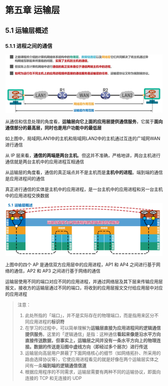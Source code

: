 # 第五章 运输层

## 5.1 运输层概述

### 5.1.1 进程之间的通信

![运输层与网络层作用范围](images/2023-05-14-16-38-39.png)

从通信和信息处理的角度看，**运输层向它上面的应用层提供通信服务**，它属于**面向通信部分的最高层，同时也是用户功能中的最低层**

如上图中，局域网LAN1中的主机和局域网LAN2中的主机通过互连的广域网WAN进行通信

从 IP 层来看，**通信的两端是两台主机**。但这并不准确，严格地讲，两台主机进行通信就是两台主机中的应用进程互相通信

从运输层的角度看，通信的真正端点并不是主机而是**主机中的进程**。端到端的通信是应用进程间的通信

真正进行通信的实体是主机中的应用进程，是一台主机中的应用进程和另一台主机中的应用进程交换数据

![从计算机体系结构角度看待运输层间的通信](images/2023-05-14-16-46-38.png)

上图中的四个 AP 是通信双方应用层中的应用进程，AP1 和 AP4 之间进行基于网络的通信，AP2 和 AP3 之间进行基于网络的通信

运输层使用不同的端口对应不同的应用进程，并通过网络层及其下层来传输应用层报文，接收方的运输层通过不同的端口，将收到的应用层报文交付给应用层中对应的应用进程

> 注意：
> 1. 此处所指的「端口」，并不是实际存在的物理端口，而是指用来区分不同应用进程的**标识符**
> 2. 在学习的过程中，可以简单理解为**运输层直接为应用进程间的逻辑通信提供服务**。这里的「逻辑通信」是指：这种通信**看起来像是沿水平方向直接传送数据，但事实上，运输层之间并没有一条水平方向上的物理连接。数据的传送是沿图中虚线方向（即经过多个层次）进行传送**
> 3. 运输层向高层用户屏蔽了下面网络核心的细节（如网络拓扑、所采用的路由选择协议等），它使应用进程看见的就是好像在两个运输层实体之间有一条**端到端的逻辑通信信道**
> 4. 根据应用程序的不同需求，运输层需要有两种不同的运输协议，即面向连接的 TCP 和无连接的 UDP 

